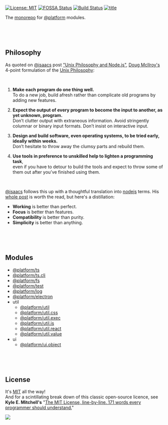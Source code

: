 [![License: MIT](https://img.shields.io/badge/License-MIT-blue.svg)](https://opensource.org/licenses/MIT)
[![FOSSA Status](https://app.fossa.io/api/projects/git%2Bgithub.com%2Fuiharness%2Fplatform.svg?type=shield)](https://app.fossa.io/projects/git%2Bgithub.com%2Fuiharness%2Fplatform?ref=badge_shield)
[![Build Status](https://travis-ci.org/uiharness/platform.svg?branch=master)](https://travis-ci.org/uiharness/platform)
[![title](https://user-images.githubusercontent.com/185555/52911996-30a31c00-3310-11e9-94f0-674c686c4092.png)](https://uiharness.com)

The [monorepo](https://en.wikipedia.org/wiki/Monorepo) for [@platform](https://www.npmjs.com/org/platform) modules.

<p>&nbsp;</p>
<p>&nbsp;</p>



## Philosophy

As quoted on [@isaacs](https://www.npmjs.com/~isaacs) post ["Unix Philosophy and Node.js"](https://blog.izs.me/2013/04/unix-philosophy-and-nodejs), [Doug McIlroy's](https://en.wikipedia.org/wiki/Douglas_McIlroy) 4-point formulation of the [Unix Philosophy](http://www.catb.org/esr/writings/taoup/html/ch01s06.html):

<p>&nbsp;</p>

1. **Make each program do one thing well.**  
   To do a new job, build afresh rather than complicate old programs by adding new features.


2. **Expect the output of every program to become the input to another, as yet unknown, program.**  
   Don’t clutter output with extraneous information. Avoid stringently columnar or binary input formats. Don’t insist on interactive input.


3. **Design and build software, even operating systems, to be tried early, ideally within weeks.**  
Don’t hesitate to throw away the clumsy parts and rebuild them.


4. **Use tools in preference to unskilled help to lighten a programming task**,  
   even if you have to detour to build the tools and expect to throw some of them out after you’ve finished using them.

<p>&nbsp;</p>

[@isaacs](https://www.npmjs.com/~isaacs) follows this up with a thoughtful translation into [nodejs](https://nodejs.org) terms. His [whole post](https://blog.izs.me/2013/04/unix-philosophy-and-nodejs) is worth the read, but here's a distillation:

- **Working** is better than perfect.
- **Focus** is better than features.
- **Compatibility** is better than purity.
- **Simplicity** is better than anything.

<p>&nbsp;</p>
<p>&nbsp;</p>


## Modules

- [@platform/ts](/code/ts) 
- [@platform/ts.cli](/code/ts.cli) 
- [@platform/fs](/code/fs)
- [@platform/test](/code/test)
- [@platform/log](/code/log)
- [@platform/electron](/code/electron)
- util
  - [@platform/util](/code/util)
  - [@platform/util.css](/code/util.css)
  - [@platform/util.exec](/code/util.exec)
  - [@platform/util.is](/code/util.is)
  - [@platform/util.react](/code/util.react)
  - [@platform/util.value](/code/util.value)
- ui
  - [@platform/ui.object](/code/ui.object)


<p>&nbsp;</p>
<p>&nbsp;</p>


## License
It's [MIT](LICENSE) all the way!  
And for a scintillating break down of this classic open-source licence, see **Kyle E. Mitchell's** "[The MIT License, line-by-line. 171 words every programmer should understand.](https://writing.kemitchell.com/2016/09/21/MIT-License-Line-by-Line.html)"

<a href="https://app.fossa.io/projects/git%2Bgithub.com%2Fuiharness%2Fplatform?ref=badge_large" alt="FOSSA Status"><img src="https://app.fossa.io/api/projects/git%2Bgithub.com%2Fuiharness%2Fplatform.svg?type=large"/></a>

